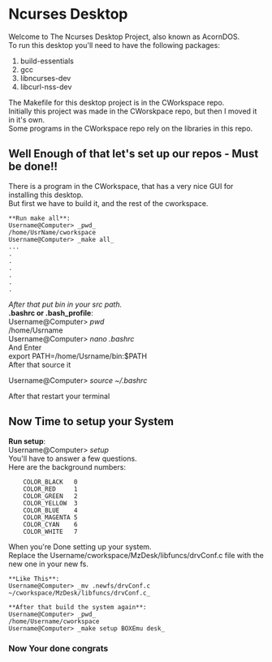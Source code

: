 # Ncurses Desktop
Welcome to The Ncurses Desktop Project, also known as AcornDOS.    
To run this desktop you'll need to have the following packages:    

1. build-essentials
2. gcc
3. libncurses-dev
4. libcurl-nss-dev

The Makefile for this desktop project is in the CWorkspace repo.   
Initially this project was made in the CWorskpace repo, but then I moved it in it's own.    
Some programs in the CWorkspace repo rely on the libraries in this repo.    

## Well Enough of that let's set up our repos - Must be done!!
There is a program in the CWorkspace, that has a very nice GUI for installing this desktop.    
But first we have to build it, and the rest of the cworkspace.    

	**Run make all**:    
	Username@Computer> _pwd_    
	/home/UsrName/cworkspace    
	Username@Computer> _make all_    
	...    
	.    
	.
	.
	.
	.
	.    


_After that put bin in your src path._    
**.bashrc or .bash_profile**:    
	Username@Computer> _pwd_    
	/home/Usrname    
	Username@Computer> _nano .bashrc_    
And Enter    
	export PATH=/home/Usrname/bin:$PATH    
After that source it    
    
Username@Computer> _source ~/.bashrc_   

After that restart your terminal    

## Now Time to setup your System
**Run setup**:    
	Username@Computer> _setup_    
You'll have to answer a few questions.   
Here are the background numbers:    

        COLOR_BLACK   0    
        COLOR_RED     1    
        COLOR_GREEN   2    
        COLOR_YELLOW  3    
        COLOR_BLUE    4    
        COLOR_MAGENTA 5    
        COLOR_CYAN    6    
        COLOR_WHITE   7    
When you're Done setting up your system.    
Replace the Username/cworkspace/MzDesk/libfuncs/drvConf.c file with the new one in your new fs.

	**Like This**:    
	Username@Computer> _mv .newfs/drvConf.c ~/cworkspace/MzDesk/libfuncs/drvConf.c_    

	**After that build the system again**:    
	Username@Computer> _pwd_    
	/home/Username/cworkspace    
	Username@Computer> _make setup BOXEmu desk_   
### Now Your done congrats
